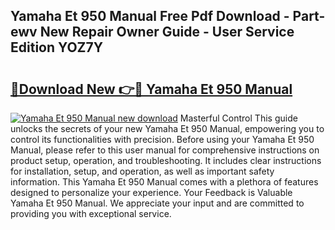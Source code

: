 ## Yamaha Et 950 Manual Free Pdf Download - Part-ewv New Repair Owner Guide - User Service Edition YOZ7Y

# <h2><a href="http://bc47757.oget.top/?id=Yamaha+Et+950+Manual">🔗Download New 👉🔴 Yamaha Et 950 Manual</a></h2>

[![Yamaha Et 950 Manual new download](https://i.imgur.com/5g1atiW.png)](http://bc47757.oget.top/?id=Yamaha+Et+950+Manual)
Masterful Control This guide unlocks the secrets of your new Yamaha Et 950 Manual, empowering you to control its functionalities with precision. Before using your Yamaha Et 950 Manual, please refer to this user manual for comprehensive instructions on product setup, operation, and troubleshooting. It includes clear instructions for installation, setup, and operation, as well as important safety information. This Yamaha Et 950 Manual comes with a plethora of features designed to personalize your experience. Your Feedback is Valuable Yamaha Et 950 Manual. We appreciate your input and are committed to providing you with exceptional service.
